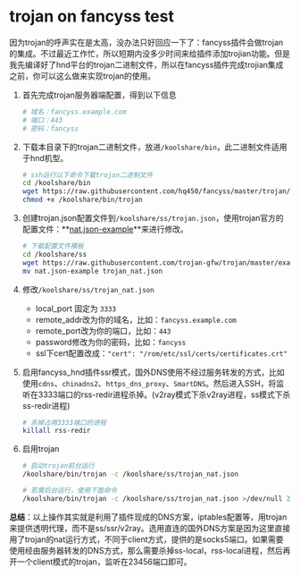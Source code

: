 # trojan on fancyss test

因为trojan的呼声实在是太高，没办法只好回应一下了：fancyss插件会做trojan的集成。不过最近工作忙，所以短期内没多少时间来给插件添加trojian功能。但是我先编译好了hnd平台的trojan二进制文件，所以在fancyss插件完成trojian集成之前，你可以这么做来实现trojan的使用。

1. 首先完成trojan服务器端配置，得到以下信息

   ```bash
   # 域名：fancyss.example.com
   # 端口：443
   # 密码：fancyss
   ```

2. 下载本目录下的trojan二进制文件，放进`/koolshare/bin`，此二进制文件适用于hnd机型。

   ```bash
   # ssh运行以下命令下载trojan二进制文件
   cd /koolshare/bin
   wget https://raw.githubusercontent.com/hq450/fancyss/master/trojan/trojan
   chmod +x /koolshare/bin/trojan
   ```

3. 创建trojan.json配置文件到`/koolshare/ss/trojan.json`，使用trojan官方的配置文件：**[nat.json-example](https://github.com/trojan-gfw/trojan/blob/master/examples/nat.json-example)**来进行修改。

   ```bash
   # 下载配置文件模板
   cd /koolshare/ss
   wget https://raw.githubusercontent.com/trojan-gfw/trojan/master/examples/nat.json-example trojan.json
   mv nat.json-example trojan_nat.json
   ```
   
4. 修改`/koolshare/ss/trojan_nat.json`

   - local_port 固定为 `3333`
   - remote_addr改为你的域名，比如：`fancyss.example.com`
   - remote_port改为你的端口，比如：`443`
   - password修改为你的密码，比如：`fancyss`
   - ssl下cert配置改成：`"cert": "/rom/etc/ssl/certs/certificates.crt"`
   
5. 启用fancyss_hnd插件ssr模式，国外DNS使用不经过服务转发的方式，比如使用`cdns`、`chinadns2`、`https_dns_proxy`、`SmartDNS`。然后进入SSH，将监听在3333端口的rss-redir进程杀掉。(v2ray模式下杀v2ray进程，ss模式下杀ss-redir进程)

   ```bash
   # 杀掉占用3333端口的进程
   killall rss-redir
   ```
   
6. 启用trojan
   
   ```bash
   # 启动trojan前台运行
   /koolshare/bin/trojan -c /koolshare/ss/trojan_nat.json
   
   # 若需后台运行，使用下面命令
   /koolshare/bin/trojan -c /koolshare/ss/trojan_nat.json >/dev/null 2>&1 &
   ```


**总结**：以上操作其实就是利用了插件现成的DNS方案，iptables配置等，用trojan来提供透明代理，而不是ss/ssr/v2ray。选用直连的国外DNS方案是因为这里直接用了trojan的nat运行方式，不同于client方式，提供的是socks5端口。如果需要使用经由服务器转发的DNS方式，那么需要杀掉ss-local，rss-local进程，然后再开一个client模式的trojan，监听在23456端口即可。
